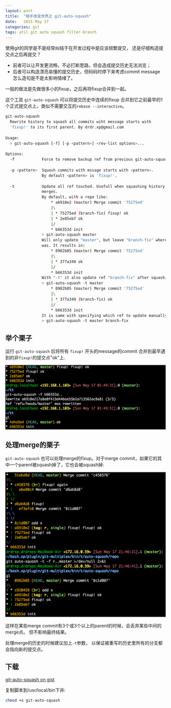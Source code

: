 ```yaml
---
layout: post
title:  "随手改变世界之 git-auto-squash"
date:   2015 May 17
categories: git
tags: util git auto squash filter-branch
---
```


使用git的同学是不是经常纠结于在开发过程中是应该频繁提交，
还是仔细构造提交点之后再提交？

-   前者可以让开发更流畅，不必打断思路，但会造成提交历史无法浏览；
-   后者可以构造漂亮易懂的提交历史，但码码时停下来考虑commit message
    怎么造句是不是太影响情绪了。

一般的做法是先做很多小的fixup，之后再将fixup合并到一起。

这个工具 `git-auto-squash` 可以将提交历史中连续的fixup
合并到它之前最早的1个正式提交点上，类似不需要交互的`rebase --interactive`。

```sh
git-auto-squash
  Rewrite history to squash all commits wiht message starts with
  'fixup!' to its first parent. By drdr.xp@gmail.com

Usage:
  > git-auto-squash [-f] [-p <pattern>] <rev-list options>...

Options:
  -f            Force to remove backup ref from previous git-auto-squash.

  -p <pattern>  Squash commits with mssage starts with <pattern>.
                By default <pattern> is 'fixup!'.

  -t            Update all ref touched. Usefull when squashing history with
                merges.
                By default, with a repo like:
                    * a6910e2 (master) Merge commit '75275ed'
                    |\
                    | * 75275ed (branch-fix) fixup! ok
                    | * 2e85eb7 ok
                    |/
                    * b66353d init
                > git-auto-squash master
                Will only update "master", but leave "branch-fix" where it
                was. It results in:
                    * 0982b05 (master) Merge commit '75275ed'
                    |\
                    | * 377a349 ok
                    |/
                    * b66353d init
                With "-t" it also update ref "branch-fix" after squashing:
                > git-auto-squash -t master
                    * 0982b05 (master) Merge commit '75275ed'
                    |\
                    | * 377a349 (branch-fix) ok
                    |/
                    * b66353d init
                It is same with specifying which ref to update manually:
                > git-auto-squash -t master branch-fix
```

## 举个栗子

运行 `git-auto-squash` 后将所有 `fixup!` 开头的message的commit
合并到最早遇到的非`fixup!`的提交点"ok"上.

![](/img/git-auto-squash/example.png)

## 处理merge的栗子

`git-auto-squash` 也可以处理merge的fixup。对于merge
commit，如果它的其中一个parent被squash掉了，它也会被squash掉:

![](/img/git-auto-squash/merge.png)

这样在某些merge commit有3个或3个以上的parent的时候，会丢弃某些中间的merge点。
但不影响最终结果。

处理merge的历史的时候建议加上`-t`参数，
以保证被重写的历史里所有的分支都会指向新的提交点。

## 下载

[git-auto-squash on gist](https://gist.github.com/drmingdrmer/2f7a2b9afdff6551208b)

复制脚本到/usr/local/bin下并:

```sh
chmod +x git-auto-squash
```
